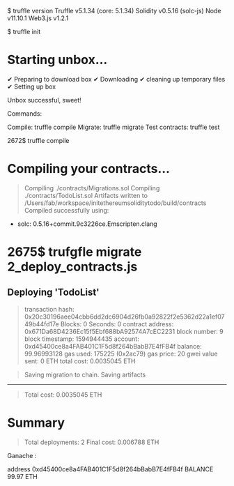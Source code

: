 
$ truffle version
Truffle v5.1.34 (core: 5.1.34)
Solidity v0.5.16 (solc-js)
Node v11.10.1
Web3.js v1.2.1

$ truffle init

Starting unbox...
=================

✔ Preparing to download box
✔ Downloading
✔ cleaning up temporary files
✔ Setting up box

Unbox successful, sweet!

Commands:

  Compile:        truffle compile
  Migrate:        truffle migrate
  Test contracts: truffle test


2672$ truffle compile

Compiling your contracts...
===========================
> Compiling ./contracts/Migrations.sol
> Compiling ./contracts/TodoList.sol
> Artifacts written to /Users/fab/workspace/initethereumsoliditytodo/build/contracts
> Compiled successfully using:
   - solc: 0.5.16+commit.9c3226ce.Emscripten.clang

2675$ trufgfle migrate
2_deploy_contracts.js
=====================

   Deploying 'TodoList'
   --------------------
   > transaction hash:    0x20c30196aee04cbb6dd2dc6904d26fb0a92822f2e5362d22a1ef0749b44fd17e
   > Blocks: 0            Seconds: 0
   > contract address:    0x671Da68D4236Ec15f5Ebf688bA92574A7cEC2231
   > block number:        9
   > block timestamp:     1594944435
   > account:             0xd45400ce8a4FAB401C1F5d8f264bBabB7E4fFB4f
   > balance:             99.96993128
   > gas used:            175225 (0x2ac79)
   > gas price:           20 gwei
   > value sent:          0 ETH
   > total cost:          0.0035045 ETH


   > Saving migration to chain.
   > Saving artifacts
   -------------------------------------
   > Total cost:           0.0035045 ETH


Summary
=======
> Total deployments:   2
> Final cost:          0.006788 ETH


Ganache :

address
0xd45400ce8a4FAB401C1F5d8f264bBabB7E4fFB4f
BALANCE
99.97 ETH

